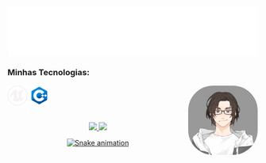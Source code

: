 <img title="Marcos-welcome" src="https://github.com/Hug-Br/animation.svg/blob/master/readme.svg" alt="Marcos-welcome" align="center" height="" width="2000">

<h3>Minhas Tecnologias:</h3>
<div style="display: inline_block">
  <img align="center" alt="Marcos-unreal" height="40" width="40" src="CSV/unreal.svg">
  <img align="center" alt="Marcos-c++" height="40" width="40" src="CSV/C++.svg">
 <img align="right" alt="Marcos-pic" height="140" style="border-radius:50px;"![GIF Maker] src="profile.gif">
</div>
</br></br>

<div align="center">
  <a href="https://github.com/Hug-Br">
  <img height="180em" src="https://github-readme-stats.vercel.app/api?username=Hug-Br&show_icons=true&theme=dracula&include_all_commits=true&count_private=true"/>
  <img height="180em" src="https://github-readme-stats.vercel.app/api/top-langs/?username=Hug-Br&layout=compact&langs_count=7&theme=dracula"/>

![Snake animation](https://github.com/Hug-Br/Hug-Br/blob/output/github-contribution-grid-snake.svg "Snake animation")
